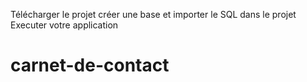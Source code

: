 Télécharger le projet
créer une base et importer le SQL dans le projet
Executer votre application
# carnet-de-contact
